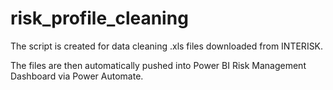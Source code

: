 # risk_profile_cleaning

The script is created for data cleaning .xls files downloaded from INTERISK.

The files are then automatically pushed into Power BI Risk Management Dashboard via Power Automate.
